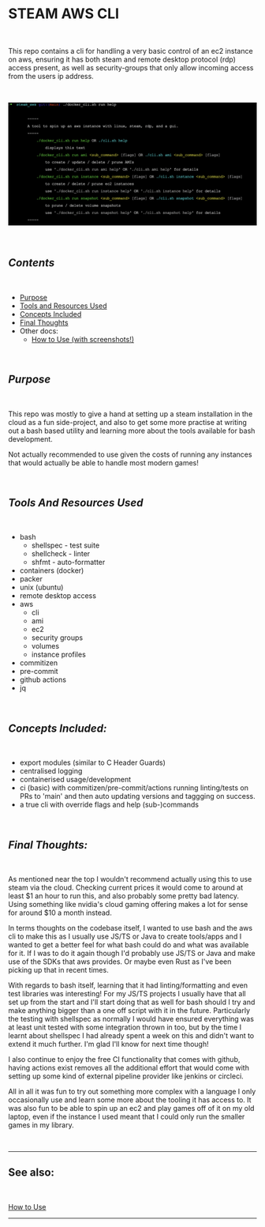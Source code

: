 # **STEAM AWS CLI**

<br/>

This repo contains a cli for handling a very basic control of an ec2 instance on aws, ensuring it has both steam and remote desktop protocol (rdp) access present, as well as security-groups that only allow incoming access from the users ip address.

<br/>

![example appearance of cli - specifically the base help command](docs/assets/images/help/base_help_command.png)

<br/>

## *Contents*

<br/>

* [Purpose](#purpose)
* [Tools and Resources Used](#tools-and-resources-used)
* [Concepts Included](#concepts-included)
* [Final Thoughts](#final-thoughts)
* Other docs:
    * [How to Use (with screenshots!)](./docs/how_to_use.md)

<br/>

## *Purpose*

<br/>

This repo was mostly to give a hand at setting up a steam installation in the cloud as a fun side-project, and also to get some more practise at writing out a bash based utility and learning more about the tools available for bash development.

Not actually recommended to use given the costs of running any instances that would actually be able to handle most modern games!

<br/>

## *Tools And Resources Used*

<br/>

*   bash
    *   shellspec - test suite
    *   shellcheck - linter
    *   shfmt - auto-formatter
*   containers (docker)
*   packer
*   unix (ubuntu)
*   remote desktop access
*   aws
    *   cli
    *   ami
    *   ec2
    *   security groups
    *   volumes
    *   instance profiles
*   commitizen
*   pre-commit
*   github actions
*   jq

<br/>

## *Concepts Included:*

<br/>

*   export modules (similar to C Header Guards)
*   centralised logging
*   containerised usage/development
*   ci (basic) with commitizen/pre-commit/actions running linting/tests on PRs to 'main' and then auto updating versions and taggging on success.
*   a true cli with override flags and help (sub-)commands

<br/>

## *Final Thoughts:*

<br/>

As mentioned near the top I wouldn't recommend actually using this to use steam via the cloud. Checking current prices it would come to around at least $1 an hour to run this, and also probably some pretty bad latency. Using something like nvidia's cloud gaming offering makes a lot for sense for around $10 a month instead.

In terms thoughts on the codebase itself, I wanted to use bash and the aws cli to make this as I usually use JS/TS or Java to create tools/apps and I wanted to get a better feel for what bash could do and what was available for it. If I was to do it again though I'd probably use JS/TS or Java and make use of the SDKs that aws provides. Or maybe even Rust as I've been picking up that in recent times.

With regards to bash itself, learning that it had linting/formatting and even test libraries was interesting! For my JS/TS projects I usually have that all set up from the start and I'll start doing that as well for bash should I try and make anything bigger than a one off script with it in the future. Particularly the testing with shellspec as normally I would have ensured everything was at least unit tested with some integration thrown in too, but by the time I learnt about shellspec I had already spent a week on this and didn't want to extend it much further. I'm glad I'll know for next time though!

I also continue to enjoy the free CI functionality that comes with github, having actions exist removes all the additional effort that would come with setting up some kind of external pipeline provider like jenkins or circleci.

All in all it was fun to try out something more complex with a language I only occasionally use and learn some more about the tooling it has access to. It was also fun to be able to spin up an ec2 and play games off of it on my old laptop, even if the instance I used meant that I could only run the smaller games in my library.

<br/>

-----

## See also:

<br/>

[How to Use](./docs/how_to_use.md)

-----
